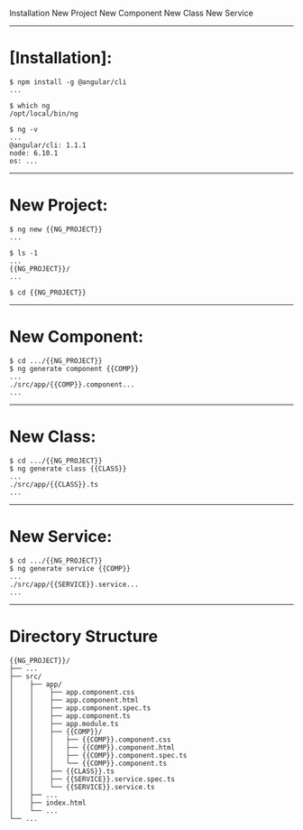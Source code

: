 Installation
New Project
New Component
New Class
New Service

---

# [Installation]:

```
$ npm install -g @angular/cli
...

$ which ng
/opt/local/bin/ng

$ ng -v
...
@angular/cli: 1.1.1
node: 6.10.1
os: ...
```

---

# New Project:

```
$ ng new {{NG_PROJECT}}
...

$ ls -1
...
{{NG_PROJECT}}/
...

$ cd {{NG_PROJECT}}
```

---

# New Component:

```
$ cd .../{{NG_PROJECT}}
$ ng generate component {{COMP}}
...
./src/app/{{COMP}}.component...
...
```

---

# New Class:

```
$ cd .../{{NG_PROJECT}}
$ ng generate class {{CLASS}}
...
./src/app/{{CLASS}}.ts
...
```

---

# New Service:

```
$ cd .../{{NG_PROJECT}}
$ ng generate service {{COMP}}
...
./src/app/{{SERVICE}}.service...
...
```

---

# Directory Structure

```
{{NG_PROJECT}}/
├── ...
├── src/
│    ├── app/
│    │    ├── app.component.css
│    │    ├── app.component.html
│    │    ├── app.component.spec.ts
│    │    ├── app.component.ts
│    │    ├── app.module.ts
│    │    ├── {{COMP}}/
│    │    │   ├── {{COMP}}.component.css
│    │    │   ├── {{COMP}}.component.html
│    │    │   ├── {{COMP}}.component.spec.ts
│    │    │   └── {{COMP}}.component.ts
│    │    ├── {{CLASS}}.ts
│    │    ├── {{SERVICE}}.service.spec.ts
│    │    └── {{SERVICE}}.service.ts
│    ├── ...
│    ├── index.html
│    └── ...
└── ...
```

